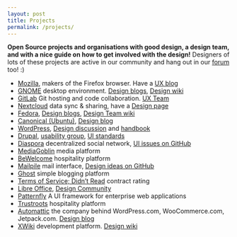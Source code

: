 ```yaml
---
layout: post
title: Projects
permalink: /projects/
---
```


**Open Source projects and organisations with good design, a design team, and with a nice guide on how to get involved with the design!** Designers of lots of these projects are active in our community and hang out in our [forum](https://discourse.opensourcedesign.net/) too! :)

* [Mozilla](https://mozilla.org), makers of the Firefox browser. Have a [UX blog](https://blog.mozilla.org/ux)
* [GNOME](https://www.gnome.org/) desktop environment. [Design blogs](http://planet.gnome.org/ux/), [Design wiki](https://wiki.gnome.org/Design)
* [GitLab](https://about.gitlab.com/) Git hosting and code collaboration. [UX Team](https://about.gitlab.com/handbook/engineering/ux/)
* [Nextcloud](https://nextcloud.com) data sync & sharing, have a [Design page](https://nextcloud.com/design)
* [Fedora](https://getfedora.org/), [Design blogs](http://fedoraplanet.org/design/), [Design Team wiki](http://fedoraproject.org/wiki/Design)
* [Canonical (Ubuntu)](http://ubuntu.com), [Design blog](http://design.canonical.com)
* [WordPress](https://wordpress.org), [Design discussion](https://make.wordpress.org/design/) and [handbook](https://make.wordpress.org/design/handbook/)
* [Drupal](https://www.drupal.org/), [usability group](https://groups.drupal.org/usability), [UI standards](https://drupal.org/ui-standards)
* [Diaspora](https://diasporafoundation.org/) decentralized social network, [UI issues on GitHub](https://github.com/diaspora/diaspora/issues?labels=ui)
* [MediaGoblin](https://mediagoblin.org/) media platform
* [BeWelcome](http://www.bewelcome.org/) hospitality platform
* [Mailpile](https://www.mailpile.is/) mail interface, [Design ideas on GitHub](https://github.com/pagekite/mailpile/issues?milestone=2)
* [Ghost](https://ghost.org/) simple blogging platform
* [Terms of Service; Didn’t Read](https://tosdr.org/) contract rating
* [Libre Office](https://www.libreoffice.org/), [Design Community](https://www.libreoffice.org/community/design/)
* [Patternfly](https://www.patternfly.org/) A UI framework for enterprise web applications
* [Trustroots](https://www.trustroots.org/) hospitality platform
* [Automattic](https://automattic.com/) the company behind WordPress.com, WooCommerce.com, Jetpack.com. [Design blog](https://automattic.design/)
* [XWiki](https://www.xwiki.org) development platform. [Design wiki](https://design.xwiki.org)
